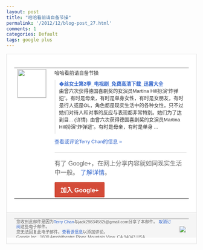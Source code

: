 ```yaml
---
layout: post
title: "哈哈看前请自备节操"
permalink: '/2012/12/blog-post_27.html'
comments: 1
categories: Default
tags: google plus
---
```

<!-- X-Notifications: 1:24b0d95450000000 -->

<div style="border:solid 1px #dfdfdf;color:#686868;font:13px Arial"><div style="background-color:#fff;padding:20px;"><table cellpadding="0" cellspacing="0"><tr><td style="padding-right:15px;vertical-align:top"><a href="https://plus.google.com/_/notifications/emlink?emr=14900066512970582018&amp;emid=CNHjjdKevLQCFcpxTAodOnYAAA&amp;path=%2F108643996575278738906&amp;dt=1356668134980&amp;uob=8"><img height="75" src="https://lh3.googleusercontent.com/-KKRGTyJ5Bl0/AAAAAAAAAAI/AAAAAAAAtnY/R4QEWIp3Ur0/s75-c-k-a/photo.jpg" style="border:solid 1px #cccccc;" width="75"/></a></td><td style="width:578px;color:#333;font:13px Arial;vertical-align:top"><div style="padding-bottom:10px">哈哈看前请自备节操&nbsp;</div><div style="margin-bottom:10px;padding-left:10px; border-left:2px solid #EAEAEA"><span style="margin-right:5px"><a href="http://daquan.xunlei.com/tv/10819.html" style="color:#3366CC;text-decoration:none"><span style="font-weight:bold">�丝女士第2季_电视剧_免费高清下载_迅<wbr/>雷大全</span></a><div style="padding-bottom:10px">由曾六次获得德国喜剧奖的女演员Marti<wbr/>na Hill扮演“炸弹妞”。有时是母亲，有时<wbr/>是单身女性，有时是女朋友，有时是行人或是<wbr/>OL，角色都是现实生活中的各种女性，只不<wbr/>过她们对待人和对事的反应与表现都非常特别<wbr/>。她们为了达到目... (详情). 由曾六次获得德国喜剧奖的女演员Marti<wbr/>na Hill扮演“炸弹妞”。有时是母亲，有时<wbr/>是单身 ...</div></span></div><a href="https://plus.google.com/_/notifications/emlink?emr=14900066512970582018&amp;emid=CNHjjdKevLQCFcpxTAodOnYAAA&amp;path=%2F108643996575278738906%2Fposts%2FTFjVTeA8Me5%3Fgpinv%3DAMIXal_G_VvPjEdDN4HL8xvF60uaH6oOfe-rjCe3woeFhhnf3Q2rC7Xwx_bmILle4KwCXpMqP55oHwIWz030bAdNf17sRaEII8DhtgG-Cr2pQSTHcAv5aUc&amp;dt=1356668134980&amp;uob=8" style="color:#3366CC;text-decoration:none">查看或评论Terry Chan的信息 »</a><div style="margin-top:20px;border-top:solid 1px #dfdfdf"><div style="padding:15px 0;color:#686868;font:16px Arial">有了 Google+，在网上分享内容就如同现实生活中一般。 <a href="http://www.google.com/+/learnmore/" style="color:#3366CC;text-decoration:none">了解详情</a>。</div><a href="https://plus.google.com/_/notifications/emlink?emr=14900066512970582018&amp;emid=CNHjjdKevLQCFcpxTAodOnYAAA&amp;path=%2F%3Fgpinv%3DAMIXal_G_VvPjEdDN4HL8xvF60uaH6oOfe-rjCe3woeFhhnf3Q2rC7Xwx_bmILle4KwCXpMqP55oHwIWz030bAdNf17sRaEII8DhtgG-Cr2pQSTHcAv5aUc&amp;dt=1356668134980&amp;uob=8" style="display:inline-block;padding:7px 15px;background-color:#d44b38; color:#fff;font-size:16px; font-weight:bold;border-radius:2px;-webkit-border-radius:2px; -moz-border-radius:2px;border:solid 1px #c43b28; white-space:nowrap;text-decoration:none">加入 Google+</a></div></td></tr></table></div><div style="border-top:solid 1px #dfdfdf;padding:0 20px; background-color:#f5f5f5"><table cellpadding="0" cellspacing="0" style="height:50px"><tbody><tr><td style="vertical-align:middle;width:100%; color:#636363;font:11px Arial; line-height:120%">您收到此邮件是因为<a href="https://plus.google.com/_/notifications/emlink?emr=14900066512970582018&amp;emid=CNHjjdKevLQCFcpxTAodOnYAAA&amp;path=%2F108643996575278738906%3Fgpinv%3DAMIXal_G_VvPjEdDN4HL8xvF60uaH6oOfe-rjCe3woeFhhnf3Q2rC7Xwx_bmILle4KwCXpMqP55oHwIWz030bAdNf17sRaEII8DhtgG-Cr2pQSTHcAv5aUc&amp;dt=1356668134980&amp;uob=8" style="color:#3366CC;text-decoration:none">Terry Chan</a>与jack29834582t@gmail.com分享了本邮件。 <a href="https://plus.google.com/_/notifications/emlink?emr=14900066512970582018&amp;emid=CNHjjdKevLQCFcpxTAodOnYAAA&amp;path=%2F_%2Fnonplus%2Femailsettings%3Fgpinv%3DAMIXal_G_VvPjEdDN4HL8xvF60uaH6oOfe-rjCe3woeFhhnf3Q2rC7Xwx_bmILle4KwCXpMqP55oHwIWz030bAdNf17sRaEII8DhtgG-Cr2pQSTHcAv5aUc%26est%3DADH5u8XqJqMPZ4USemlu5fx8d_h0ErvwhbqXq7bZr15j55FgfbP1sVP8XgmGjyVIsI5IfRxX3Zc_TDXzE-Yb8Qg7w15fTrxJRqTEbGVKPqGuzOaxhn9sljq9TycBN8PWf9vAhrVU5zxrId1frKvFbWjpx6B9t5hpXw&amp;dt=1356668134980&amp;uob=8" style="color:#3366CC;text-decoration:none">取消订阅</a>这些电子邮件。<br/>您无法回复此电子邮件。<a href="https://plus.google.com/_/notifications/emlink?emr=14900066512970582018&amp;emid=CNHjjdKevLQCFcpxTAodOnYAAA&amp;path=%2F108643996575278738906%2Fposts%2FTFjVTeA8Me5%3Fgpinv%3DAMIXal_G_VvPjEdDN4HL8xvF60uaH6oOfe-rjCe3woeFhhnf3Q2rC7Xwx_bmILle4KwCXpMqP55oHwIWz030bAdNf17sRaEII8DhtgG-Cr2pQSTHcAv5aUc&amp;dt=1356668134980&amp;uob=8" style="color:#3366CC;text-decoration:none">查看该信息</a>以添加评论。<br/>Google Inc., 1600 Amphitheatre Pkwy, Mountain View, CA 94043 USA<br/></td><td><img src="https://ssl.gstatic.com/s2/oz/images/notifications/logo/google-plus-6617a72bb36cc548861652780c9e6ff1.png"/></td></tr></tbody></table></div></div>